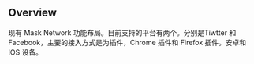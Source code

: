 ## Overview





现有 Mask Network 功能布局。目前支持的平台有两个。分别是Tiwtter 和 Facebook，主要的接入方式是为插件，Chrome 插件和 Firefox 插件。安卓和 IOS 设备。 

### 